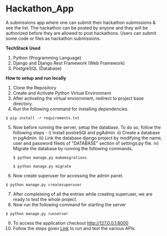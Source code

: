 # Hackathon_App

A submissions app where one can submit their hackathon submissions & see the list. 
The hackathon can be posted by anyone and they will be authorized before they are allowed to post hackathons. Users can submit some code or files as hackathon submissions. 


**TechStack Used**
1. Python (Programming Language)
2. Django and Django Rest Framework (Web Framework)
3. PostgreSQL (Database)

**How to setup and run locally**

1. Clone the Repository
2. Create and Activate Python Virtual Environment
3. After activating the virtual enviornment, redirect to project base directory.
4. Run the following command for installing dependencies. 
  ```
  $ pip install -r requirements.txt
  ```
5. Now before running the server, setup the database. To do so, follow the following steps -
i) Install postreSQl and pgAdmin.
ii) Create a database in pgAdmin.
iii) Link the database django project by modifying the name, user and password fileds of "DATABASE" section of settings.py file.
iv) Migrate the database by running the following commands.
    ```
    $ python manage.py makemigrations
    ```
    ```
    $ python manage.py migrate
    ```

6. Now create superuser for accessing the admin panel.
  ```
  $ python manage.py createsuperuser
  ```
7. After completeing of all the entries while creating superuser, we are ready to test the whole project.
8. Now run the following command for starting the server
  ```
  $ python manage.py runserver
  ```
9. To access the application checkout http://127.0.0.1:8000
10. Follow the steps given [Link]([https://mypadhai.herokuapp.com/](https://docs.google.com/document/d/10BV1MMT7DcFWb5PdTFSJyLFMsaQ2oHKooI9fMDN1CkM/edit?usp=sharing)) to run and test the various APIs.

